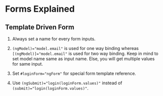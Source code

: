 # Forms Explained

## Template Driven Form

1. Always set a name for every form inputs.

2. `(ngModel)="model.email"` is used for one way binding whereas `[(ngModel)]="model.email"` is used for two way binding. Keep in mind to set model name same as input name. Else, you will get multiple values for same input.

3. Set `#loginForm="ngForm"` for special form template reference.

4. Use `(ngSubmit)="login(loginForm.values)"` instead of `(submit)="login(loginForm.values)"`.
